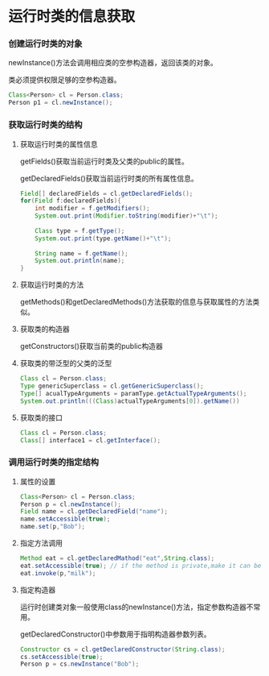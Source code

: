 # 运行时类的信息获取

### 创建运行时类的对象

newInstance()方法会调用相应类的空参构造器，返回该类的对象。

类必须提供权限足够的空参构造器。

```java
Class<Person> cl = Person.class;
Person p1 = cl.newInstance();
```

### 获取运行时类的结构

1. 获取运行时类的属性信息

   getFields()获取当前运行时类及父类的public的属性。

   getDeclaredFields()获取当前运行时类的所有属性信息。

   ```java
   Field[] declaredFields = cl.getDeclaredFields();
   for(Field f:declaredFields){
       int modifier = f.getModifiers();
       System.out.print(Modifier.toString(modifier)+"\t");
       
       Class type = f.getType();
       System.out.print(type.getName()+"\t");
       
       String name = f.getName();
       System.out.println(name);
   }
   ```

2. 获取运行时类的方法

   getMethods()和getDeclaredMethods()方法获取的信息与获取属性的方法类似。

3. 获取类的构造器

   getConstructors()获取当前类的public构造器

4. 获取类的带泛型的父类的泛型

   ```java
   Class cl = Person.class;
   Type genericSuperclass = cl.getGenericSuperclass();
   Type[] acualTypeArguments = paramType.getActualTypeArguments();
   System.out.println(((Class)actualTypeArguments[0]).getName())
   ```

5. 获取类的接口

   ```java
   Class cl = Person.class;
   Class[] interface1 = cl.getInterface();
   ```

### 调用运行时类的指定结构

1. 属性的设置

   ```java
   Class<Person> cl = Person.class;
   Person p = cl.newInstance();
   Field name = cl.getDeclaredField("name");
   name.setAccessible(true);
   name.set(p,"Bob");
   ```

2. 指定方法调用

   ```java
   Method eat = cl.getDeclaredMathod("eat",String.class);
   eat.setAccessible(true); // if the method is private,make it can be invoked
   eat.invoke(p,"milk");
   ```

3. 指定构造器

   运行时创建类对象一般使用class的newInstance()方法，指定参数构造器不常用。

   getDeclaredConstructor()中参数用于指明构造器参数列表。

   ```java
   Constructor cs = cl.getDeclaredConstructor(String.class);
   cs.setAccessible(true);
   Person p = cs.newInstance("Bob");
   ```

   